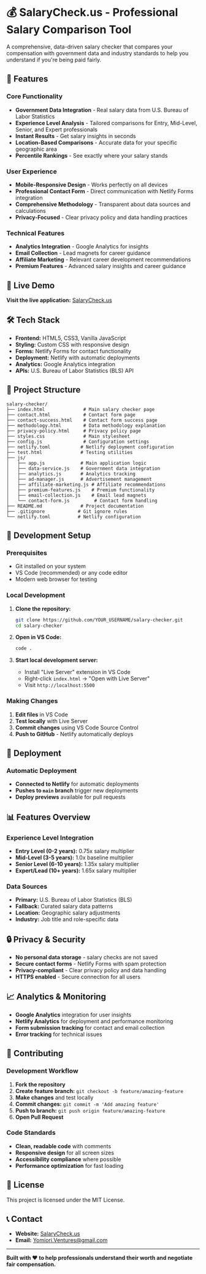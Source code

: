 # 💰 SalaryCheck.us - Professional Salary Comparison Tool

A comprehensive, data-driven salary checker that compares your compensation with government data and industry standards to help you understand if you're being paid fairly.

## 🌟 Features

### Core Functionality

- **Government Data Integration** - Real salary data from U.S. Bureau of Labor Statistics
- **Experience Level Analysis** - Tailored comparisons for Entry, Mid-Level, Senior, and Expert professionals
- **Instant Results** - Get salary insights in seconds
- **Location-Based Comparisons** - Accurate data for your specific geographic area
- **Percentile Rankings** - See exactly where your salary stands

### User Experience

- **Mobile-Responsive Design** - Works perfectly on all devices
- **Professional Contact Form** - Direct communication with Netlify Forms integration
- **Comprehensive Methodology** - Transparent about data sources and calculations
- **Privacy-Focused** - Clear privacy policy and data handling practices

### Technical Features

- **Analytics Integration** - Google Analytics for insights
- **Email Collection** - Lead magnets for career guidance
- **Affiliate Marketing** - Relevant career development recommendations
- **Premium Features** - Advanced salary insights and career guidance

## 🚀 Live Demo

**Visit the live application:** [SalaryCheck.us](https://salarycheck.us)

## 🛠️ Tech Stack

- **Frontend:** HTML5, CSS3, Vanilla JavaScript
- **Styling:** Custom CSS with responsive design
- **Forms:** Netlify Forms for contact functionality
- **Deployment:** Netlify with automatic deployments
- **Analytics:** Google Analytics integration
- **APIs:** U.S. Bureau of Labor Statistics (BLS) API

## 📁 Project Structure

```
salary-checker/
├── index.html              # Main salary checker page
├── contact.html            # Contact form page
├── contact-success.html    # Contact form success page
├── methodology.html        # Data methodology explanation
├── privacy-policy.html     # Privacy policy page
├── styles.css              # Main stylesheet
├── config.js               # Configuration settings
├── netlify.toml           # Netlify deployment configuration
├── test.html              # Testing utilities
├── js/
│   ├── app.js             # Main application logic
│   ├── data-service.js    # Government data integration
│   ├── analytics.js       # Analytics tracking
│   ├── ad-manager.js      # Advertisement management
│   ├── affiliate-marketing.js # Affiliate recommendations
│   ├── premium-features.js    # Premium functionality
│   ├── email-collection.js    # Email lead magnets
│   └── contact-form.js         # Contact form handling
├── README.md              # Project documentation
├── .gitignore            # Git ignore rules
└── netlify.toml          # Netlify configuration
```

## 🔧 Development Setup

### Prerequisites

- Git installed on your system
- VS Code (recommended) or any code editor
- Modern web browser for testing

### Local Development

1. **Clone the repository:**

   ```bash
   git clone https://github.com/YOUR_USERNAME/salary-checker.git
   cd salary-checker
   ```

2. **Open in VS Code:**

   ```bash
   code .
   ```

3. **Start local development server:**
   - Install "Live Server" extension in VS Code
   - Right-click `index.html` → "Open with Live Server"
   - Visit `http://localhost:5500`

### Making Changes

1. **Edit files** in VS Code
2. **Test locally** with Live Server
3. **Commit changes** using VS Code Source Control
4. **Push to GitHub** - Netlify automatically deploys

## 🚀 Deployment

### Automatic Deployment

- **Connected to Netlify** for automatic deployments
- **Pushes to `main` branch** trigger new deployments
- **Deploy previews** available for pull requests

## 📊 Features Overview

### Experience Level Integration

- **Entry Level (0-2 years):** 0.75x salary multiplier
- **Mid-Level (3-5 years):** 1.0x baseline multiplier
- **Senior Level (6-10 years):** 1.35x salary multiplier
- **Expert/Lead (10+ years):** 1.65x salary multiplier

### Data Sources

- **Primary:** U.S. Bureau of Labor Statistics (BLS)
- **Fallback:** Curated salary data patterns
- **Location:** Geographic salary adjustments
- **Industry:** Job title and role-specific data

## 🔒 Privacy & Security

- **No personal data storage** - salary checks are not saved
- **Secure contact forms** - Netlify Forms with spam protection
- **Privacy-compliant** - Clear privacy policy and data handling
- **HTTPS enabled** - Secure connection for all users

## 📈 Analytics & Monitoring

- **Google Analytics** integration for user insights
- **Netlify Analytics** for deployment and performance monitoring
- **Form submission tracking** for contact and email collection
- **Error tracking** for technical issues

## 🤝 Contributing

### Development Workflow

1. **Fork the repository**
2. **Create feature branch:** `git checkout -b feature/amazing-feature`
3. **Make changes** and test locally
4. **Commit changes:** `git commit -m 'Add amazing feature'`
5. **Push to branch:** `git push origin feature/amazing-feature`
6. **Open Pull Request**

### Code Standards

- **Clean, readable code** with comments
- **Responsive design** for all screen sizes
- **Accessibility compliance** where possible
- **Performance optimization** for fast loading

## 📝 License

This project is licensed under the MIT License.

## 📞 Contact

- **Website:** [SalaryCheck.us](https://salarycheck.us)
- **Email:** Yomiori.Ventures@gmail.com

---

**Built with ❤️ to help professionals understand their worth and negotiate fair compensation.**
